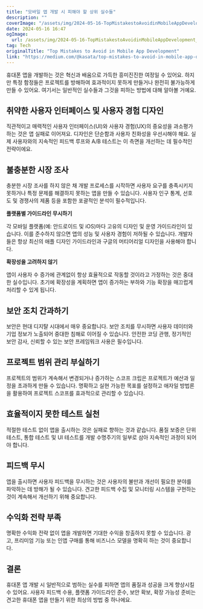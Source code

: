```yaml
---
title: "모바일 앱 개발 시 피해야 할 상위 실수들"
description: ""
coverImage: "/assets/img/2024-05-16-TopMistakestoAvoidinMobileAppDevelopment_0.png"
date: 2024-05-16 16:47
ogImage: 
  url: /assets/img/2024-05-16-TopMistakestoAvoidinMobileAppDevelopment_0.png
tag: Tech
originalTitle: "Top Mistakes to Avoid in Mobile App Development"
link: "https://medium.com/@kasata/top-mistakes-to-avoid-in-mobile-app-development-5d7ade014546"
---
```



휴대폰 앱을 개발하는 것은 혁신과 배움으로 가득한 흥미진진한 여정일 수 있어요. 하지만 특정 함정들은 프로젝트를 방해하여 효과적이지 못하게 만들거나 완전히 불가능하게 만들 수 있어요. 여기서는 일반적인 실수들과 그것을 피하는 방법에 대해 알아볼 거예요.

## 취약한 사용자 인터페이스 및 사용자 경험 디자인

직관적이고 매력적인 사용자 인터페이스(UI)와 사용자 경험(UX)의 중요성을 과소평가하는 것은 앱 실패로 이어져요. 디자인은 단순함과 사용자 친화성을 우선시해야 해요. 실제 사용자와의 지속적인 피드백 루프와 A/B 테스트는 이 측면을 개선하는 데 필수적인 전략이에요.

## 불충분한 시장 조사

<div class="content-ad"></div>

충분한 시장 조사를 하지 않은 채 개발 프로세스를 시작하면 사용자 요구를 충족시키지 못하거나 특정 문제를 해결하지 못하는 앱을 만들 수 있습니다. 사용자 인구 통계, 선호도 및 경쟁사의 제품 등을 포함한 포괄적인 분석이 필수적입니다.

**플랫폼별 가이드라인 무시하기**

각 모바일 플랫폼(예: 안드로이드 및 iOS)마다 고유의 디자인 및 운영 가이드라인이 있습니다. 이를 준수하지 않으면 앱의 성능 및 사용자 경험이 저하될 수 있습니다. 개발자들은 항상 최신의 애플 디자인 가이드라인과 구글의 머티어리얼 디자인을 사용해야 합니다.

**확장성을 고려하지 않기**

<div class="content-ad"></div>

앱이 사용자 수 증가에 관계없이 항상 효율적으로 작동할 것이라고 가정하는 것은 중대한 실수입니다. 초기에 확장성을 계획하면 앱이 증가하는 부하와 기능 확장을 매끄럽게 처리할 수 있게 됩니다.

## 보안 조치 간과하기

보안은 현대 디지턀 시대에서 매우 중요합니다. 보안 조치를 무시하면 사용자 데이터와 기업 정보가 노출되어 중대한 침해로 이어질 수 있습니다. 안전한 코딩 관행, 정기적인 보안 감사, 신뢰할 수 있는 보안 프레임워크 사용은 필수입니다.

## 프로젝트 범위 관리 부실하기

<div class="content-ad"></div>

프로젝트의 범위가 계속해서 변경되거나 증가하는 스코프 크립은 프로젝트가 예산과 일정을 초과하게 만들 수 있습니다. 명확하고 실현 가능한 목표를 설정하고 애자일 방법론을 활용하여 프로젝트 스코프를 효과적으로 관리할 수 있습니다.

## 효율적이지 못한 테스트 실천

적절한 테스트 없이 앱을 출시하는 것은 실패로 향하는 것과 같습니다. 품질 보증은 단위 테스트, 통합 테스트 및 UI 테스트를 개발 수명주기의 일부로 삼아 지속적인 과정이 되어야 합니다.

## 피드백 무시

<div class="content-ad"></div>

앱을 출시하면 사용자 피드백을 무시하는 것은 사용자의 불만과 개선이 필요한 분야를 파악하는 데 방해가 될 수 있습니다. 견고한 피드백 수집 및 모니터링 시스템을 구현하는 것이 계속해서 개선하기 위해 중요합니다.

## 수익화 전략 부족

명확한 수익화 전략 없이 앱을 개발하면 기대한 수익을 창출하지 못할 수 있습니다. 광고, 프리미엄 기능 또는 인앱 구매를 통해 비즈니스 모델을 명확히 하는 것이 중요합니다.

## 결론

<div class="content-ad"></div>

휴대폰 앱 개발 시 일반적으로 범하는 실수를 피하면 앱의 품질과 성공을 크게 향상시킬 수 있어요. 사용자 피드백 수용, 플랫폼 가이드라인 준수, 보안 확보, 확장 가능성 준비는 견고한 휴대폰 앱을 만들기 위한 최상의 방법 중 하나에요.